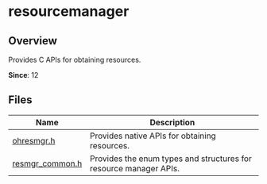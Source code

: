 # resourcemanager

<!--Kit: Localization Kit-->
<!--Subsystem: Global-->
<!--Owner: @liule_123-->
<!--Designer: @buda_wy-->
<!--Tester: @lpw_work-->
<!--Adviser: @Brilliantry_Rui-->

## Overview

Provides C APIs for obtaining resources.

**Since**: 12
## Files

| Name| Description|
| -- | -- |
| [ohresmgr.h](capi-ohresmgr-h.md) | Provides native APIs for obtaining resources.|
| [resmgr_common.h](capi-resmgr-common-h.md) | Provides the enum types and structures for resource manager APIs.|
